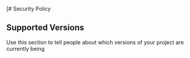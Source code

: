 [# Security Policy

## Supported Versions

Use this section to tell people about which versions of your project are
currently being 